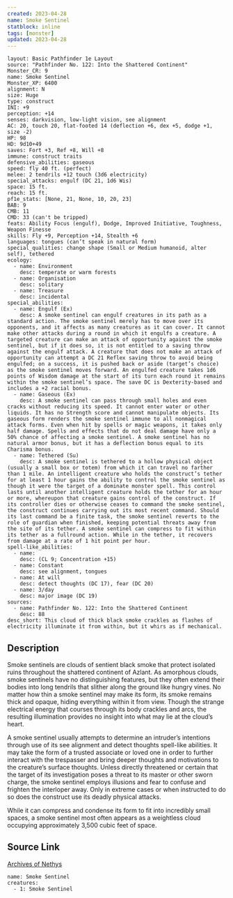 ```yaml
---
created: 2023-04-28
name: Smoke Sentinel
statblock: inline
tags: [monster]
updated: 2023-04-28
---
```

```statblock
layout: Basic Pathfinder 1e Layout
source: "Pathfinder No. 122: Into the Shattered Continent"
Monster_CR: 9
name: Smoke Sentinel
Monster_XP: 6400
alignment: N
size: Huge
type: construct
INI: +9
perception: +14
senses: darkvision, low-light vision, see alignment
AC: 20, touch 20, flat-footed 14 (deflection +6, dex +5, dodge +1, size -2)
HP: 98
HD: 9d10+49
saves: Fort +3, Ref +8, Will +8
immune: construct traits
defensive_abilities: gaseous
speed: fly 40 ft. (perfect)
melee: 2 tendrils +12 touch (3d6 electricity)
special_attacks: engulf (DC 21, 1d6 Wis)
space: 15 ft.
reach: 15 ft.
pf1e_stats: [None, 21, None, 10, 20, 23]
BAB: 9
CMB: 11
CMD: 33 (can't be tripped)
feats: Ability Focus (engulf), Dodge, Improved Initiative, Toughness, Weapon Finesse
skills: Fly +9, Perception +14, Stealth +6
languages: tongues (can’t speak in natural form)
special_qualities: change shape (Small or Medium humanoid, alter self), tethered
ecology:
  - name: Environment
    desc: temperate or warm forests
  - name: Organisation
    desc: solitary
  - name: Treasure
    desc: incidental
special_abilities:
  - name: Engulf (Ex)
    desc: A smoke sentinel can engulf creatures in its path as a standard action. The smoke sentinel merely has to move over its opponents, and it affects as many creatures as it can cover. It cannot make other attacks during a round in which it engulfs a creature. A targeted creature can make an attack of opportunity against the smoke sentinel, but if it does so, it is not entitled to a saving throw against the engulf attack. A creature that does not make an attack of opportunity can attempt a DC 21 Reflex saving throw to avoid being engulfed; on a success, it is pushed back or aside (target’s choice) as the smoke sentinel moves forward. An engulfed creature takes 1d6 points of Wisdom damage at the start of its turn each round it remains within the smoke sentinel’s space. The save DC is Dexterity-based and includes a +2 racial bonus.
  - name: Gaseous (Ex)
    desc: A smoke sentinel can pass through small holes and even cracks without reducing its speed. It cannot enter water or other liquids. It has no Strength score and cannot manipulate objects. Its gaseous form renders the smoke sentinel immune to all nonmagical attack forms. Even when hit by spells or magic weapons, it takes only half damage. Spells and effects that do not deal damage have only a 50% chance of affecting a smoke sentinel. A smoke sentinel has no natural armor bonus, but it has a deflection bonus equal to its Charisma bonus.
  - name: Tethered (Su)
    desc: A smoke sentinel is tethered to a hollow physical object (usually a small box or totem) from which it can travel no farther than 1 mile. An intelligent creature who holds the construct’s tether for at least 1 hour gains the ability to control the smoke sentinel as though it were the target of a dominate monster spell. This control lasts until another intelligent creature holds the tether for an hour or more, whereupon that creature gains control of the construct. If its controller dies or otherwise ceases to command the smoke sentinel, the construct continues carrying out its most recent command. Should its last command be a finite task, the smoke sentinel reverts to the role of guardian when finished, keeping potential threats away from the site of its tether. A smoke sentinel can compress to fit within its tether as a fullround action. While in the tether, it recovers from damage at a rate of 1 hit point per hour.
spell-like_abilities:
  - name:
    desc: (CL 9; Concentration +15)
  - name: Constant
    desc: see alignment, tongues
  - name: At will
    desc: detect thoughts (DC 17), fear (DC 20)
  - name: 3/day
    desc: major image (DC 19)
sources:
  - name: Pathfinder No. 122: Into the Shattered Continent
    desc: 88
desc_short: This cloud of thick black smoke crackles as flashes of electricity illuminate it from within, but it whirs as if mechanical.
```
## Description
Smoke sentinels are clouds of sentient black smoke that protect isolated ruins throughout the shattered continent of Azlant. As amorphous clouds, smoke sentinels have no distinguishing features, but they often extend their bodies into long tendrils that slither along the ground like hungry vines. No matter how thin a smoke sentinel may make its form, its smoke remains thick and opaque, hiding everything within it from view. Though the strange electrical energy that courses through its body crackles and arcs, the resulting illumination provides no insight into what may lie at the cloud’s heart.

 A smoke sentinel usually attempts to determine an intruder’s intentions through use of its see alignment and detect thoughts spell-like abilities. It may take the form of a trusted associate or loved one in order to further interact with the trespasser and bring deeper thoughts and motivations to the creature’s surface thoughts. Unless directly threatened or certain that the target of its investigation poses a threat to its master or other sworn charge, the smoke sentinel employs illusions and fear to confuse and frighten the interloper away. Only in extreme cases or when instructed to do so does the construct use its deadly physical attacks.

 While it can compress and condense its form to fit into incredibly small spaces, a smoke sentinel most often appears as a weightless cloud occupying approximately 3,500 cubic feet of space.
## Source Link
[Archives of Nethys](https://aonprd.com/MonsterDisplay.aspx?ItemName=Smoke%20Sentinel)
```encounter-table
name: Smoke Sentinel
creatures:
  - 1: Smoke Sentinel
```
